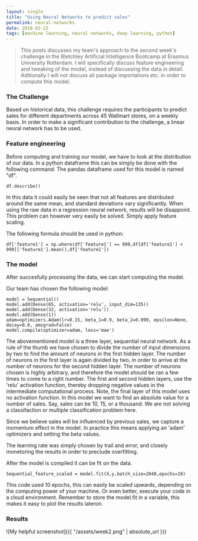 ```yaml
---
layout: single
title: "Using Neural Networks to predict sales"
permalink: neural-networks
date: 2018-02-22
tags: [machine learning, neural networks, deep learning, python]
---
```


> This posts discusses my team's approach to the second week's challenge in the Bletchley Artificial Intelligence Bootcamp at Erasmus University Rotterdam. I will specifically discuss feature engineering and tweaking of the model, instead of discussing the data in detail. Aditionally I will not discuss all package importations etc. in order to compute this model. 

### The Challenge
Based on historical data, this challenge requires the participants to predict sales for different departments across 45 Wallmart stores, on a weekly basis. In order to make a significant contribution to the challenge, a linear neural network has to be used.


### Feature engineering
Before computing and training our model, we have to look at the distribution of our data. In a python dataframe this can be simply be done with the following command. The pandas dataframe used for this model is named "df".

```   
df.describe()
```

In this data it could easily be seen that not all features are distributed around the same mean, and standard deviations vary significantly. When using the raw data in a regression neural network, results will be disappoint. This problem can however very easily be solved. Simply apply feature scaling.

The following formula should be used in python:

```
df['feature1'] = np.where(df['feature1'] == 999,df[df['feature1'] < 999]['feature1'].mean(),df['feature1'])
```

### The model
After succesfully processing the data, we can start computing the model. 

Our team has chosen the following model:
```
model = Sequential()
model.add(Dense(65, activation='relu', input_dim=135))
model.add(Dense(32, activation='relu'))
model.add(Dense(1))
adam=optimizers.Adam(lr=0.15, beta_1=0.9, beta_2=0.999, epsilon=None, decay=0.0, amsgrad=False)
model.compile(optimizer=adam, loss='mae')
```

The abovementioned model is a three layer, sequential neural network. As a rule of the thumb we have chosen to divide the number of input dimensions by two to find the amount of neurons in the first hidden layer. The number of neurons in the first layer is again divided by two, in order to arrive at the number of neurons for the second hidden layer. The number of neurons chosen is highly arbitrary, and therefore the model should be ran a few times to come to a right number. The first and second hidden layers, use the 'relu' activation function, thereby dropping negative values in the intermediate computational process. Note, the final layer of this model uses no activation function. In this model we want to find an absolute value for a number of sales. Say, sales can be 10, 15, or a thousand. We are not solving a classifaction or multiple classification problem here. 

Since we believe sales will be influenced by previous sales, we capture a momentum effect in the model. In practice this means applying an 'adam' optimizers and setting the beta values. 

The learning rate was simply chosen by trail and error, and closely monetoring the results in order to preclude overfitting.

After the model is compiled it can be fit on the data.

```
Sequential_feature_scaled = model.fit(X,y,batch_size=2048,epochs=10)
``` 
This code used 10 epochs, this can easily be scaled upwards, depending on the computing power of your machine. Or even better, execute your code in a cloud environment. Remember to store the model.fit in a variable, this makes it easy to plot the results lateron.

### Results
![My helpful screenshot]({{ "/assets/week2.png" | absolute_url }})


